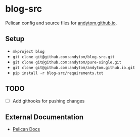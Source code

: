 blog-src
========

Pelican config and source files for [andytom.github.io](https://github.com/andytom/andytom.github.io).


Setup
-----

* ```mkproject blog```
* ```git clone git@github.com:andytom/blog-src.git```
* ```git clone git@github.com:andytom/pure-single.git```
* ```git clone git@github.com:andytom/andytom.github.io.git```
* ```pip install -r blog-src/requirements.txt```


TODO
----

* [ ] Add githooks for pushing changes


External Documentation
----------------------

* [Pelican Docs](http://docs.getpelican.com/en/3.5.0/)
